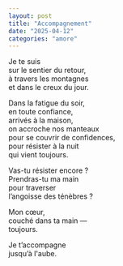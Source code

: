 ```yaml
---
layout: post
title: "Accompagnement"
date: "2025-04-12"
categories: "amore"
---
```


Je te suis  
sur le sentier du retour,  
à travers les montagnes  
et dans le creux du jour.  

Dans la fatigue du soir,  
en toute confiance,  
arrivés à la maison,  
on accroche nos manteaux  
pour se couvrir de confidences,  
pour résister à la nuit  
qui vient toujours.  

Vas-tu résister encore ?  
Prendras-tu ma main  
pour traverser  
l’angoisse des ténèbres ?  

Mon cœur,  
couché dans ta main —  
toujours.  

Je t’accompagne  
jusqu’à l'aube.  
